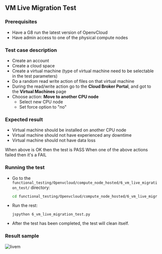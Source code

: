 ## VM Live Migration Test

### Prerequisites
- Have a G8 run the latest version of OpenvCloud
- Have admin access to one of the physical compute nodes

### Test case description
- Create an account
- Create a cloud space
- Create a virtual machine (type of virtual machine need to be selectable in the test parameters)
- Do a random read write action of files on that virtual machine
- During the read/write action go to the **Cloud Broker Portal**, and got to the **Virtual Machines** page
- Choose action: **Move to another CPU node**
  - Select new CPU node
  - Set force option to "no"

### Expected result
- Virtual machine should be installed on another CPU node
- Virtual machine should not have experienced any downtime
- Virtual machine should not have data loss  

When above is OK then the test is PASS
When one of the above actions failed then it's a FAIL

### Running the test
- Go to the `functional_testing/Openvcloud/compute_node_hosted/6_vm_live_migration_test/` directory:
  ```bash
  cd functional_testing/Openvcloud/compute_node_hosted/6_vm_live_migration_test/
  ```

- Run the rest:  
  ```
  jspython 6_vm_live_migration_test.py 
  ```

- After the test has been completed, the test will clean itself.

### Result sample

![livem](https://cloud.githubusercontent.com/assets/15011431/16177906/76a13782-3642-11e6-9986-209a8c807f5d.png)
